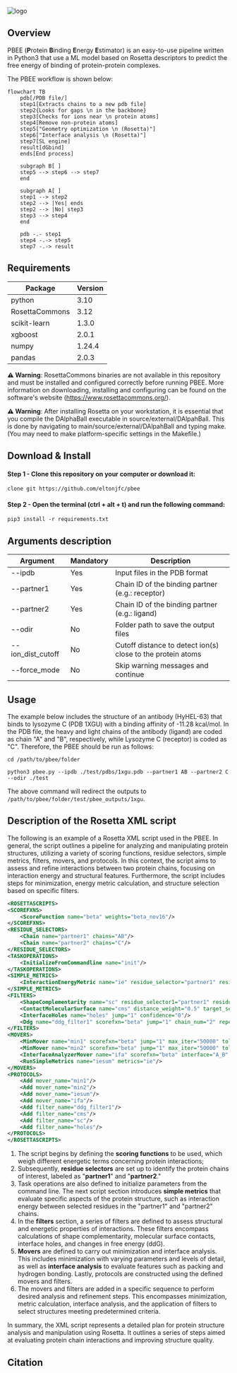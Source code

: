 ![logo](https://github.com/chavesejf/pbee/blob/main/toc_page-0001.jpg)

## Overview
PBEE (**P**rotein **B**inding **E**nergy **E**stimator) is an easy-to-use pipeline written in Python3 that use a ML model based on Rosetta descriptors to predict the free energy of binding of protein-protein complexes.

The PBEE workflow is shown below:

```mermaid
flowchart TB
	pdb[/PDB file/] 
	step1[Extracts chains to a new pdb file] 
	step2{Looks for gaps \n in the backbone}
	step3[Checks for ions near \n protein atoms] 
	step4[Remove non-protein atoms] 
	step5["Geometry optimization \n (Rosetta)"] 
	step6["Interface analysis \n (Rosetta)"] 
	step7[SL engine]
	result[dGbind]
	ends[End process]
	
	subgraph B[ ]
	step5 --> step6 --> step7
	end 
	
	subgraph A[ ]
	step1 --> step2
	step2 --> |Yes| ends
	step2 --> |No| step3
	step3 --> step4
	end 
	
	pdb -.- step1
	step4 -.-> step5
	step7 -.-> result
``` 

## Requirements

| Package        | Version |
|----------------|---------|
| python         | 3.10    |
| RosettaCommons | 3.12    |
| scikit-learn   | 1.3.0   |
| xgboost        | 2.0.1   |
| numpy          | 1.24.4  |
| pandas         | 2.0.3   |


**⚠️ Warning**: RosettaCommons binaries are not available in this repository and must be installed and configured correctly before running PBEE. More information on downloading, installing and configuring can be found on the software's website (https://www.rosettacommons.org/).

**⚠️ Warning**: After installing Rosetta on your workstation, it is essential that you compile the DAlphaBall executable in source/external/DAlpahBall. This is done by navigating to main/source/external/DAlpahBall and typing make. (You may need to make platform-specific settings in the Makefile.)

## Download & Install

#### Step 1 - Clone this repository on your computer or download it:

```
clone git https://github.com/eltonjfc/pbee
```

#### Step 2 - Open the terminal (ctrl + alt + t) and run the following command: 

```
pip3 install -r requirements.txt
```

## Arguments description

| Argument          | Mandatory | Description |
|-------------------|-----------|-------------|
| -\-ipdb            | Yes      | Input files in the PDB format |
| -\-partner1        | Yes      | Chain ID of the binding partner (e.g.: receptor) |
| -\-partner2        | Yes      | Chain ID of the binding partner (e.g.: ligand) |
| -\-odir            | No       | Folder path to save the output files |
| -\-ion_dist_cutoff | No       | Cutoff distance to detect ion(s) close to the protein atoms |          
| -\-force_mode      | No       | Skip warning messages and continue |

## Usage

The example below includes the structure of an antibody (HyHEL-63) that binds to lysozyme C (PDB 1XGU) with a binding affinity of -11.28 kcal/mol. In the PDB file, the heavy and light chains of the antibody (ligand) are coded as chain "A" and "B", respectively, while Lysozyme C (receptor) is coded as "C". Therefore, the PBEE should be run as follows:

``` 
cd /path/to/pbee/folder
```
```
python3 pbee.py --ipdb ./test/pdbs/1xgu.pdb --partner1 AB --partner2 C --odir ./test
```

The above command will redirect the outputs to `/path/to/pbee/folder/test/pbee_outputs/1xgu`.



## Description of the Rosetta XML script

The following is an example of a Rosetta XML script used in the PBEE. In general, the script outlines a pipeline for analyzing and manipulating protein structures, utilizing a variety of scoring functions, residue selectors, simple metrics, filters, movers, and protocols. In this context, the script aims to assess and refine interactions between two protein chains, focusing on interaction energy and structural features. Furthermore, the script includes steps for minimization, energy metric calculation, and structure selection based on specific filters. 

```xml
<ROSETTASCRIPTS>
<SCOREFXNS>
	<ScoreFunction name="beta" weights="beta_nov16"/>
</SCOREFXNS>
<RESIDUE_SELECTORS>
	<Chain name="partner1" chains="AB"/>
	<Chain name="partner2" chains="C"/>
</RESIDUE_SELECTORS>
<TASKOPERATIONS>
	<InitializeFromCommandline name="init"/>
</TASKOPERATIONS>
<SIMPLE_METRICS>
	<InteractionEnergyMetric name="ie" residue_selector="partner1" residue_selector2="partner2" scorefxn="beta"/>
</SIMPLE_METRICS>
<FILTERS>
	<ShapeComplementarity name="sc" residue_selector1="partner1" residue_selector2="partner2" confidence="0"/>
	<ContactMolecularSurface name="cms" distance_weight="0.5" target_selector="partner1" binder_selector="partner2 confidence="0"/>
	<InterfaceHoles name="holes" jump="1" confidence="0"/>
	<Ddg name="ddg_filter1" scorefxn="beta" jump="1" chain_num="2" repeats="1" repack="0" repack_bound="0" repack_unbound="0" threshold="99999" confidence="0"/>
</FILTERS>
<MOVERS>
	<MinMover name="min1" scorefxn="beta" jump="1" max_iter="50000" tolerance="0.0001" cartesian="0" bb="0" chi="1" bb_task_operations="init" chi_task_operations="init"/>
	<MinMover name="min2" scorefxn="beta" jump="1" max_iter="50000" tolerance="0.0001" cartesian="0" bb="1" chi="1" bb_task_operations="init" chi_task_operations="init"/>
	<InterfaceAnalyzerMover name="ifa" scorefxn="beta" interface="A_B" packstat="1" interface_sc="1" tracer="1" scorefile_reporting_prefix="ifa"/>
	<RunSimpleMetrics name="iesum" metrics="ie"/>
</MOVERS>
<PROTOCOLS>
	<Add mover_name="min1"/>
	<Add mover_name="min2"/>
	<Add mover_name="iesum"/>
	<Add mover_name="ifa"/>
	<Add filter_name="ddg_filter1"/>
	<Add filter_name="cms"/>
	<Add filter_name="sc"/>
	<Add filter_name="holes"/>
</PROTOCOLS>
</ROSETTASCRIPTS>
```

1. The script begins by defining the **scoring functions** to be used, which weigh different energetic terms concerning protein interactions;
2. Subsequently, **residue selectors** are set up to identify the protein chains of interest, labeled as "**partner1**" and "**partner2**." 
3. Task operations are also defined to initialize parameters from the command line. The next script section introduces **simple metrics** that evaluate specific aspects of the protein structure, such as interaction energy between selected residues in the "partner1" and "partner2" chains. 
4. In the **filters** section, a series of filters are defined to assess structural and energetic properties of interactions. These filters encompass calculations of shape complementarity, molecular surface contacts, interface holes, and changes in free energy (ddG). 
5. **Movers** are defined to carry out minimization and interface analysis. This includes minimization with varying parameters and levels of detail, as well as **interface analysis** to evaluate features such as packing and hydrogen bonding. Lastly, protocols are constructed using the defined movers and filters. 
6. The movers and filters are added in a specific sequence to perform desired analysis and refinement steps. This encompasses minimization, metric calculation, interface analysis, and the application of filters to select structures meeting predetermined criteria.

In summary, the XML script represents a detailed plan for protein structure analysis and manipulation using Rosetta. It outlines a series of steps aimed at evaluating protein chain interactions and improving structure quality.

## Citation
